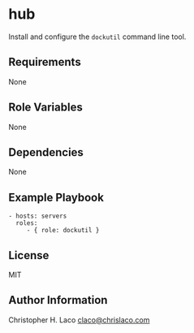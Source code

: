hub
===

Install and configure the `dockutil` command line tool.

Requirements
------------

None

Role Variables
--------------

None

Dependencies
------------

None

Example Playbook
----------------

    - hosts: servers
      roles:
         - { role: dockutil }

License
-------

MIT

Author Information
------------------

Christopher H. Laco <claco@chrislaco.com>
